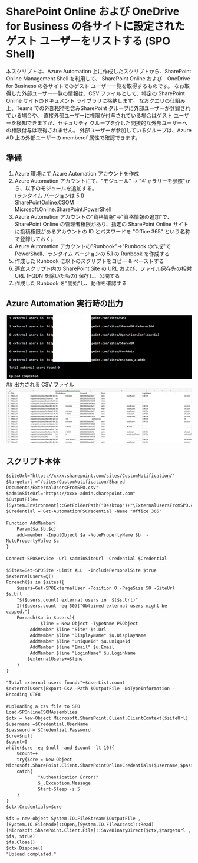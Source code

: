 # SharePoint Online および OneDrive for Business の各サイトに設定されたゲスト ユーザーをリストする (SPO Shell)
本スクリプトは、Azure Automation 上に作成したスクリプトから、SharePoint Online Management Shell を利用して、
SharePoint Online および　OneDrive for Business の各サイトでのゲスト ユーザー一覧を取得するものです。
なお取得した外部ユーザー一覧の情報は、CSV ファイルとして、特定の SharePoint Online サイトのドキュメント ライブラリに格納します。
なおクエリの仕組み上、Teams での外部招待を含みSharePoint グループに外部ユーザーが登録されている場合や、
直接外部ユーザーに権限が付与されている場合はゲスト ユーザーを検知できますが、セキュリティ グループを介した間接的な外部ユーザーへの権限付与は取得されません。
外部ユーザーが参加しているグループは、Azure AD 上の外部ユーザーの memberof 属性で確認できます。

## 準備
1. Azure 環境にて Azure Automation アカウントを作成
2. Azure Automation アカウントにて、"モジュール" -> "ギャラリーを参照"から、以下のモジュールを追加する。   
(ランタイム バージョンは 5.1)   
  SharePointOnline.CSOM    
  Microsoft.Online.SharePoint.PowerShell　　　　
3. Azure Automation アカウントの"資格情報"->"資格情報の追加"で、SharePoint Online の管理者権限があり、指定の SharePoint Online サイトに投稿権限があるアカウントの ID とパスワードを "Office 365" という名称で登録しておく。
5. Azure Automation アカウントの"Runbook"->"Runbook の作成"で PowerShell、ランタイム バージョンの 5.1 の Runbook を作成する
6. 作成した Runbook に以下のスクリプトをコピー & ペーストする
7. 適宜スクリプト内の SharePoint Site の URL および、ファイル保存先の相対 URL (FQDN を除いたもの) 保存し、公開する
8. 作成した Runbook を"開始"し、動作を確認する

## Azure Automation 実行時の出力
<img src="https://github.com/YoshihiroIchinose/E5Comp/blob/main/img/SPOExt1.png">   
## 出力される CSV ファイル
<img src="https://github.com/YoshihiroIchinose/E5Comp/blob/main/img/SPOExt2.png">   

## スクリプト本体
```
$siteUrl="https://xxxx.sharepoint.com/sites/CustomNotification/"
$targeturl ="/sites/CustomNotification/Shared Documents/ExternalUsersFromSPO.csv"
$adminSiteUrl="https://xxxx-admin.sharepoint.com"
$OutputFile=[System.Environment]::GetFolderPath("Desktop")+"\ExternalUsersFromSPO.csv"
$Credential = Get-AutomationPSCredential -Name "Office 365"

Function AddMember{
    Param($a,$b,$c)
    add-member -InputObject $a -NotePropertyName $b  -NotePropertyValue $c
}

Connect-SPOService -Url $adminSiteUrl -Credential $Credential

$Sites=Get-SPOSite -Limit ALL  -IncludePersonalSite $true
$externalUsers=@()
Foreach($s in $sites){
	$users=Get-SPOExternalUser -Position 0 -PageSize 50 -SiteUrl $s.Url
	"$($users.count) external users in  $($s.Url)"
	If($users.count -eq 50){"Obtained external users might be capped."}
	Foreach($u in $users){
	         $line = New-Object -TypeName PSObject
		 AddMember $line "Site" $s.Url
		 AddMember $line "DisplayName" $u.DisplayName
         AddMember $line "UniqueId" $u.UniqueId
		 AddMember $line "Email" $u.Email
		 AddMember $line "LoginName" $u.LoginName
		$externalUsers+=$line
	}
}

"Total external users found:"+$userList.count
$externalUsers|Export-Csv -Path $OutputFile -NoTypeInformation -Encoding UTF8

#Uploading a csv file to SPO
Load-SPOnlineCSOMAssemblies
$ctx = New-Object Microsoft.SharePoint.Client.ClientContext($siteUrl)
$username =$Credential.UserName
$password = $Credential.Password
$cre=$null
$count=0
while($cre -eq $null -and $count -lt 10){
    $count++
    try{$cre = New-Object Microsoft.SharePoint.Client.SharePointOnlineCredentials($username,$password)}
    catch{
            "Authentication Error!"
            $_.Exception.Message
            Start-Sleep -s 5
    }
}
$ctx.Credentials=$cre

$fs = new-object System.IO.FileStream($OutputFile ,[System.IO.FileMode]::Open,[System.IO.FileAccess]::Read)
[Microsoft.SharePoint.Client.File]::SaveBinaryDirect($ctx,$targeturl , $fs, $true)
$fs.Close()
$ctx.Dispose()
"Upload completed."
```
